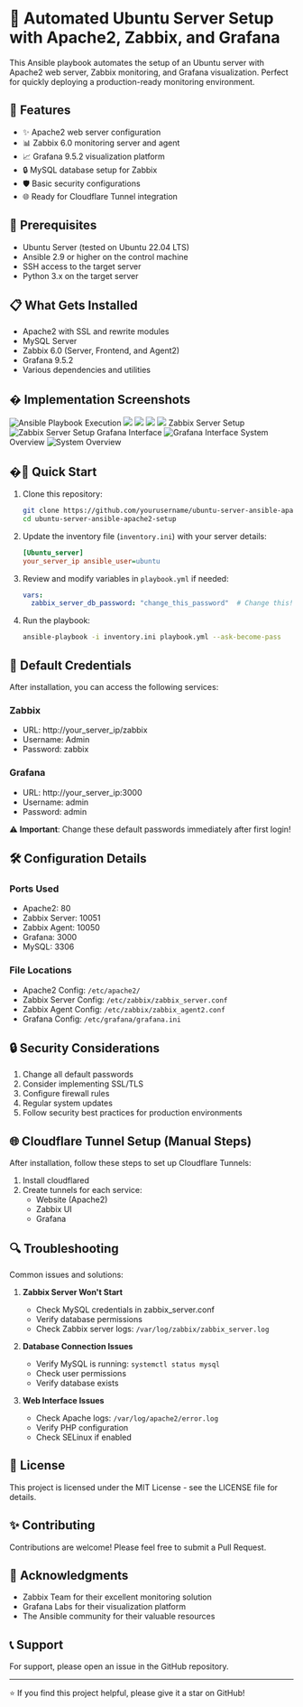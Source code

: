 # 🚀 Automated Ubuntu Server Setup with Apache2, Zabbix, and Grafana

This Ansible playbook automates the setup of an Ubuntu server with Apache2 web server, Zabbix monitoring, and Grafana visualization. Perfect for quickly deploying a production-ready monitoring environment.

## 🎯 Features

- ✨ Apache2 web server configuration
- 📊 Zabbix 6.0 monitoring server and agent
- 📈 Grafana 9.5.2 visualization platform
- 🔒 MySQL database setup for Zabbix
- 🛡️ Basic security configurations
- 🌐 Ready for Cloudflare Tunnel integration

## 🔧 Prerequisites

- Ubuntu Server (tested on Ubuntu 22.04 LTS)
- Ansible 2.9 or higher on the control machine
- SSH access to the target server
- Python 3.x on the target server

## 📋 What Gets Installed

- Apache2 with SSL and rewrite modules
- MySQL Server
- Zabbix 6.0 (Server, Frontend, and Agent2)
- Grafana 9.5.2
- Various dependencies and utilities

## � Implementation Screenshots
![Ansible Playbook Execution](assets/ansible1.png)
![](assets/ansible2.png)
![](assets/ansible3.png)
![](assets/ansible4.png)
![](assets/ansible5.png)
Zabbix Server Setup
![Zabbix Server Setup](assets/zabbix.png)
Grafana Interface
![Grafana Interface](assets/grafana.png)
System Overview
![System Overview](assets/overview.png)

## �🚀 Quick Start

1. Clone this repository:
   ```bash
   git clone https://github.com/yourusername/ubuntu-server-ansible-apache2-setup.git
   cd ubuntu-server-ansible-apache2-setup
   ```

2. Update the inventory file (`inventory.ini`) with your server details:
   ```ini
   [Ubuntu_server]
   your_server_ip ansible_user=ubuntu
   ```

3. Review and modify variables in `playbook.yml` if needed:
   ```yaml
   vars:
     zabbix_server_db_password: "change_this_password"  # Change this!
   ```

4. Run the playbook:
   ```bash
   ansible-playbook -i inventory.ini playbook.yml --ask-become-pass
   ```

## 🔐 Default Credentials

After installation, you can access the following services:

### Zabbix
- URL: http://your_server_ip/zabbix
- Username: Admin
- Password: zabbix

### Grafana
- URL: http://your_server_ip:3000
- Username: admin
- Password: admin

⚠️ **Important**: Change these default passwords immediately after first login!

## 🛠️ Configuration Details

### Ports Used
- Apache2: 80
- Zabbix Server: 10051
- Zabbix Agent: 10050
- Grafana: 3000
- MySQL: 3306

### File Locations
- Apache2 Config: `/etc/apache2/`
- Zabbix Server Config: `/etc/zabbix/zabbix_server.conf`
- Zabbix Agent Config: `/etc/zabbix/zabbix_agent2.conf`
- Grafana Config: `/etc/grafana/grafana.ini`

## 🔒 Security Considerations

1. Change all default passwords
2. Consider implementing SSL/TLS
3. Configure firewall rules
4. Regular system updates
5. Follow security best practices for production environments

## 🌐 Cloudflare Tunnel Setup (Manual Steps)

After installation, follow these steps to set up Cloudflare Tunnels:

1. Install cloudflared
2. Create tunnels for each service:
   - Website (Apache2)
   - Zabbix UI
   - Grafana

## 🔍 Troubleshooting

Common issues and solutions:

1. **Zabbix Server Won't Start**
   - Check MySQL credentials in zabbix_server.conf
   - Verify database permissions
   - Check Zabbix server logs: `/var/log/zabbix/zabbix_server.log`

2. **Database Connection Issues**
   - Verify MySQL is running: `systemctl status mysql`
   - Check user permissions
   - Verify database exists

3. **Web Interface Issues**
   - Check Apache logs: `/var/log/apache2/error.log`
   - Verify PHP configuration
   - Check SELinux if enabled

## 📝 License

This project is licensed under the MIT License - see the LICENSE file for details.

## ✨ Contributing

Contributions are welcome! Please feel free to submit a Pull Request.

## 🙏 Acknowledgments

- Zabbix Team for their excellent monitoring solution
- Grafana Labs for their visualization platform
- The Ansible community for their valuable resources

## 📞 Support

For support, please open an issue in the GitHub repository.

---

⭐ If you find this project helpful, please give it a star on GitHub!
